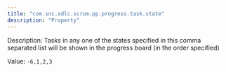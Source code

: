 ```yaml
---
title: "com.snc.sdlc.scrum.pp.progress.task.state"
description: "Property"
---
```


Description: Tasks in any one of the states specified in this comma separated list will be shown in the progress board (in the order specified)

Value: `-6,1,2,3`